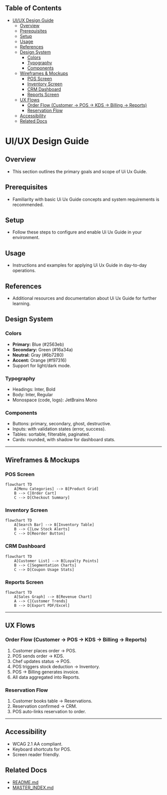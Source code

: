<!-- START doctoc generated TOC please keep comment here to allow auto update -->
<!-- DON'T EDIT THIS SECTION, INSTEAD RE-RUN doctoc TO UPDATE -->
## Table of Contents

- [UI/UX Design Guide](#uiux-design-guide)
  - [Overview](#overview)
  - [Prerequisites](#prerequisites)
  - [Setup](#setup)
  - [Usage](#usage)
  - [References](#references)
  - [Design System](#design-system)
    - [Colors](#colors)
    - [Typography](#typography)
    - [Components](#components)
  - [Wireframes & Mockups](#wireframes--mockups)
    - [POS Screen](#pos-screen)
    - [Inventory Screen](#inventory-screen)
    - [CRM Dashboard](#crm-dashboard)
    - [Reports Screen](#reports-screen)
  - [UX Flows](#ux-flows)
    - [Order Flow (Customer → POS → KDS → Billing → Reports)](#order-flow-customer-%E2%86%92-pos-%E2%86%92-kds-%E2%86%92-billing-%E2%86%92-reports)
    - [Reservation Flow](#reservation-flow)
  - [Accessibility](#accessibility)
  - [Related Docs](#related-docs)

<!-- END doctoc generated TOC please keep comment here to allow auto update -->

# UI/UX Design Guide

## Overview
- This section outlines the primary goals and scope of Ui Ux Guide.

## Prerequisites
- Familiarity with basic Ui Ux Guide concepts and system requirements is recommended.

## Setup
- Follow these steps to configure and enable Ui Ux Guide in your environment.

## Usage
- Instructions and examples for applying Ui Ux Guide in day-to-day operations.

## References
- Additional resources and documentation about Ui Ux Guide for further learning.


## Design System

### Colors
- **Primary:** Blue (#2563eb)
- **Secondary:** Green (#16a34a)
- **Neutral:** Gray (#6b7280)
- **Accent:** Orange (#f97316)
- Support for light/dark mode.

### Typography
- Headings: Inter, Bold
- Body: Inter, Regular
- Monospace (code, logs): JetBrains Mono

### Components
- Buttons: primary, secondary, ghost, destructive.
- Inputs: with validation states (error, success).
- Tables: sortable, filterable, paginated.
- Cards: rounded, with shadow for dashboard stats.

---

## Wireframes & Mockups

### POS Screen
```mermaid
flowchart TD
    A[Menu Categories] --> B[Product Grid]
    B --> C[Order Cart]
    C --> D[Checkout Summary]
```

### Inventory Screen
```mermaid
flowchart TD
    A[Search Bar] --> B[Inventory Table]
    B --> C[Low Stock Alerts]
    C --> D[Reorder Button]
```

### CRM Dashboard
```mermaid
flowchart TD
    A[Customer List] --> B[Loyalty Points]
    B --> C[Segmentation Charts]
    C --> D[Coupon Usage Stats]
```

### Reports Screen
```mermaid
flowchart TD
    A[Sales Graph] --> B[Revenue Chart]
    A --> C[Customer Trends]
    B --> D[Export PDF/Excel]
```

---

## UX Flows

### Order Flow (Customer → POS → KDS → Billing → Reports)
1. Customer places order → POS.
2. POS sends order → KDS.
3. Chef updates status → POS.
4. POS triggers stock deduction → Inventory.
5. POS → Billing generates invoice.
6. All data aggregated into Reports.

### Reservation Flow
1. Customer books table → Reservations.
2. Reservation confirmed → CRM.
3. POS auto-links reservation to order.

---

## Accessibility
- WCAG 2.1 AA compliant.
- Keyboard shortcuts for POS.
- Screen reader friendly.

## Related Docs
- [README.md](README.md)
- [MASTER_INDEX.md](MASTER_INDEX.md)

